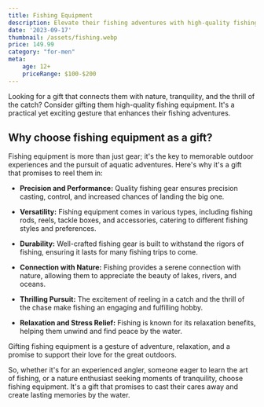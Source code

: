 ```yaml
---
title: Fishing Equipment
description: Elevate their fishing adventures with high-quality fishing gear.
date: '2023-09-17'
thumbnail: /assets/fishing.webp
price: 149.99
category: "for-men"
meta:
    age: 12+
    priceRange: $100-$200
---
```

Looking for a gift that connects them with nature, tranquility, and the thrill of the catch? Consider gifting them high-quality fishing equipment. It's a practical yet exciting gesture that enhances their fishing adventures.

## Why choose fishing equipment as a gift?

Fishing equipment is more than just gear; it's the key to memorable outdoor experiences and the pursuit of aquatic adventures. Here's why it's a gift that promises to reel them in:

- **Precision and Performance:** Quality fishing gear ensures precision casting, control, and increased chances of landing the big one.

- **Versatility:** Fishing equipment comes in various types, including fishing rods, reels, tackle boxes, and accessories, catering to different fishing styles and preferences.

- **Durability:** Well-crafted fishing gear is built to withstand the rigors of fishing, ensuring it lasts for many fishing trips to come.

- **Connection with Nature:** Fishing provides a serene connection with nature, allowing them to appreciate the beauty of lakes, rivers, and oceans.

- **Thrilling Pursuit:** The excitement of reeling in a catch and the thrill of the chase make fishing an engaging and fulfilling hobby.

- **Relaxation and Stress Relief:** Fishing is known for its relaxation benefits, helping them unwind and find peace by the water.

Gifting fishing equipment is a gesture of adventure, relaxation, and a promise to support their love for the great outdoors.

So, whether it's for an experienced angler, someone eager to learn the art of fishing, or a nature enthusiast seeking moments of tranquility, choose fishing equipment. It's a gift that promises to cast their cares away and create lasting memories by the water.
